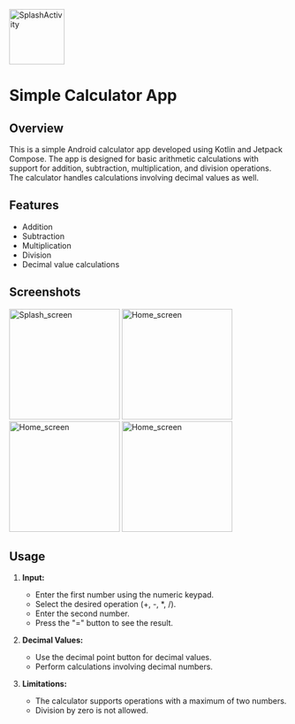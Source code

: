 <img src="https://github.com/AdityaKumarGt/Calculator-With-Compose/assets/121026525/c82035cb-6b79-4d48-8050-8c8c75eabbb1" alt="SplashActivity" width="100">

# Simple Calculator App


## Overview

This is a simple Android calculator app developed using Kotlin and Jetpack Compose. The app is designed for basic arithmetic calculations with support for addition, subtraction, multiplication, and division operations. The calculator handles calculations involving decimal values as well.

## Features

- Addition
- Subtraction
- Multiplication
- Division
- Decimal value calculations


## Screenshots

<img src="https://github.com/AdityaKumarGt/Calculator-With-Compose/assets/121026525/50f551c3-7109-4d1b-8008-7ecd53cabfd5" alt="Splash_screen" width="200">
<img src="https://github.com/AdityaKumarGt/Calculator-With-Compose/assets/121026525/aaf148ec-c829-4028-b8bd-63e359fba4d4" alt="Home_screen" width="200">
<img src="https://github.com/AdityaKumarGt/Calculator-With-Compose/assets/121026525/7deedbdf-7f41-4051-b7d0-60e34c47407a" alt="Home_screen" width="200">
<img src="https://github.com/AdityaKumarGt/Calculator-With-Compose/assets/121026525/0c72efdf-f88e-4923-838d-6408050263b6" alt="Home_screen" width="200">


## Usage

1. **Input:**
   - Enter the first number using the numeric keypad.
   - Select the desired operation (+, -, *, /).
   - Enter the second number.
   - Press the "=" button to see the result.

2. **Decimal Values:**
   - Use the decimal point button for decimal values.
   - Perform calculations involving decimal numbers.

3. **Limitations:**
   - The calculator supports operations with a maximum of two numbers.
   - Division by zero is not allowed.



